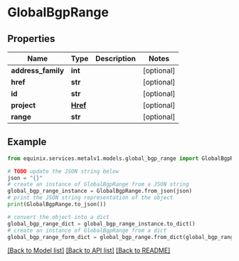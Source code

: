 # GlobalBgpRange


## Properties

Name | Type | Description | Notes
------------ | ------------- | ------------- | -------------
**address_family** | **int** |  | [optional] 
**href** | **str** |  | [optional] 
**id** | **str** |  | [optional] 
**project** | [**Href**](Href.md) |  | [optional] 
**range** | **str** |  | [optional] 

## Example

```python
from equinix.services.metalv1.models.global_bgp_range import GlobalBgpRange

# TODO update the JSON string below
json = "{}"
# create an instance of GlobalBgpRange from a JSON string
global_bgp_range_instance = GlobalBgpRange.from_json(json)
# print the JSON string representation of the object
print(GlobalBgpRange.to_json())

# convert the object into a dict
global_bgp_range_dict = global_bgp_range_instance.to_dict()
# create an instance of GlobalBgpRange from a dict
global_bgp_range_form_dict = global_bgp_range.from_dict(global_bgp_range_dict)
```
[[Back to Model list]](../README.md#documentation-for-models) [[Back to API list]](../README.md#documentation-for-api-endpoints) [[Back to README]](../README.md)


